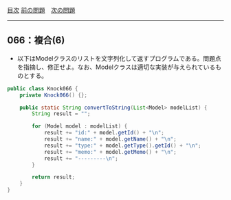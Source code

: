 [目次](../toc.md)
[前の問題](../065/README.md)　[次の問題](../067/README.md)


***
## 066：複合(6)
* 以下はModelクラスのリストを文字列化して返すプログラムである。問題点を指摘し、修正せよ。なお、Modelクラスは適切な実装が与えられているものとする。

```java
public class Knock066 {
    private Knock066() {};

    public static String convertToString(List<Model> modelList) {
        String result = "";

        for (Model model : modelList) {
            result += "id:" + model.getId() + "\n";
            result += "name:" + model.getName() + "\n";
            result += "type:" + model.getType().getId() + "\n";
            result += "memo:" + model.getMemo() + "\n";
            result += "---------\n";
        }

        return result;
    }
}
```

